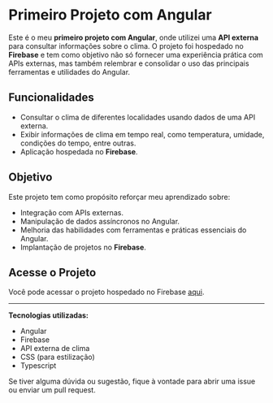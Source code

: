 # Primeiro Projeto com Angular

Este é o meu **primeiro projeto com Angular**, onde utilizei uma **API externa** para consultar informações sobre o clima. O projeto foi hospedado no **Firebase** e tem como objetivo não só fornecer uma experiência prática com APIs externas, mas também relembrar e consolidar o uso das principais ferramentas e utilidades do Angular.

## Funcionalidades

- Consultar o clima de diferentes localidades usando dados de uma API externa.
- Exibir informações de clima em tempo real, como temperatura, umidade, condições do tempo, entre outras.
- Aplicação hospedada no **Firebase**.

## Objetivo

Este projeto tem como propósito reforçar meu aprendizado sobre:

- Integração com APIs externas.
- Manipulação de dados assíncronos no Angular.
- Melhoria das habilidades com ferramentas e práticas essenciais do Angular.
- Implantação de projetos no **Firebase**.

## Acesse o Projeto

Você pode acessar o projeto hospedado no Firebase [aqui](https://primeiro-angular-mathdev.web.app).

---

**Tecnologias utilizadas:**
- Angular
- Firebase
- API externa de clima
- CSS (para estilização)
- Typescript

Se tiver alguma dúvida ou sugestão, fique à vontade para abrir uma issue ou enviar um pull request.
